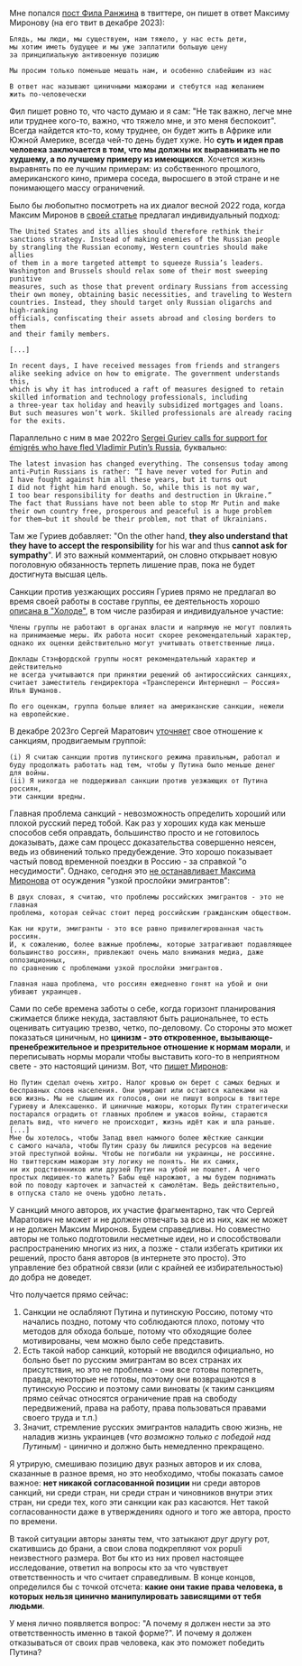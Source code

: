 Мне попался [пост Фила Ранжина](https://twitter.com/fillpackart/status/1731692210326769954?s=61&t=38Ecu_SDXbJG5ynnB8Qk1w) в твиттере, он пишет в ответ Максиму Миронову (на его твит в декабре 2023):

```
Блядь, мы люди, мы существуем, нам тяжело, у нас есть дети,
мы хотим иметь будущее и мы уже заплатили большую цену
за принципиальную антивоенную позицию

Мы просим только поменьше мешать нам, и особенно слабейшим из нас

В ответ нас называют циничными мажорами и стебутся над желанием
жить по-человечески
```

Фил пишет ровно то, что часто думаю и я сам: "Не так важно, легче мне или труднее кого-то, важно, что тяжело мне, и это меня беспокоит". Всегда найдется кто-то, кому труднее, он будет жить в Африке или Южной Америке, всегда чей-то день будет хуже. Но **суть и идея прав человека заключается в том, что мы должны их выравнивать не по худшему, а по лучшему примеру из имеющихся**. Хочется жизнь выравнять по ее лучшим примерам: из собственного прошлого, американского кино, примера соседа, выросшего в этой стране и не понимающего массу ограничений. 

Было бы любопытно посмотреть на их диалог весной 2022 года, когда Максим Миронов в [своей статье](https://www.foreignaffairs.com/articles/russia-fsu/2022-03-11/why-strangling-russias-economy-could-backfire?check_logged_in=1) предлагал индивидуальный подход:
```
The United States and its allies should therefore rethink their
sanctions strategy. Instead of making enemies of the Russian people
by strangling the Russian economy, Western countries should make allies
of them in a more targeted attempt to squeeze Russia’s leaders.
Washington and Brussels should relax some of their most sweeping punitive
measures, such as those that prevent ordinary Russians from accessing
their own money, obtaining basic necessities, and traveling to Western
countries. Instead, they should target only Russian oligarchs and high-ranking
officials, confiscating their assets abroad and closing borders to them
and their family members. 

[...]

In recent days, I have received messages from friends and strangers
alike seeking advice on how to emigrate. The government understands this,
which is why it has introduced a raft of measures designed to retain
skilled information and technology professionals, including
a three-year tax holiday and heavily subsidized mortgages and loans.
But such measures won’t work. Skilled professionals are already racing
for the exits.
```

Параллельно с ним в мае 2022го [Sergei Guriev calls for support for émigrés who have fled Vladimir Putin’s Russia](https://www.economist.com/by-invitation/2022/05/05/sergei-guriev-calls-for-support-for-emigres-who-have-fled-vladimir-putins-russia),  буквально:
```
The latest invasion has changed everything. The consensus today among
anti-Putin Russians is rather: “I have never voted for Putin and
I have fought against him all these years, but it turns out
I did not fight him hard enough. So, while this is not my war,
I too bear responsibility for deaths and destruction in Ukraine.”
The fact that Russians have not been able to stop Mr Putin and make
their own country free, prosperous and peaceful is a huge problem
for them—but it should be their problem, not that of Ukrainians.
```

Там же Гуриев добавляет: "On the other hand, **they also understand that they have to accept the responsibility** for his war and thus **cannot ask for sympathy**". И это важный комментарий, он словно открывает новую поголовную обязанность терпеть лишение прав, пока не будет достигнута высшая цель. 

Санкции против уезжающих россиян Гуриев прямо не предлагал во время своей работы в составе группы, ее деятельность хорошо [описана в "Холоде"](https://holod.media/2023/11/15/sergei-guriev-prizyvaiet-k-sanktsyiam/), в том числе разбирая и индивидуальное участие:
```
Члены группы не работают в органах власти и напрямую не могут повлиять
на принимаемые меры. Их работа носит скорее рекомендательный характер,
однако их оценки действительно могут учитывать ответственные лица.

Доклады Стэнфордской группы носят рекомендательный характер и действительно
не всегда учитываются при принятии решений об антироссийских санкциях,
считает заместитель гендиректора «Трансперенси Интернешнл — Россия» Илья Шуманов.

По его оценкам, группа больше влияет на американские санкции, нежели на европейские.
```

В декабре 2023го Сергей Маратович [уточняет](https://x.com/sguriev/status/1728102093532328431?s=20) свое отношение к санкциям, продвигаемым группой:
```
(i) Я считаю санкции против путинского режима правильным, работал и
буду продолжать работать над тем, чтобы у Путина было меньше денег
для войны.
(ii) Я никогда не поддерживал санкции против уезжающих от Путина россиян,
эти санкции вредны.
```

Главная проблема санкций - невозможность определить хороший или плохой русский перед тобой. Как раз у хороших куда как меньше способов себя оправдать, большинство просто и не готовилось доказывать, даже сам процесс доказательства совершенно неясен, ведь из обвинений только предубеждение. Это хорошо показывает частый повод временной поездки в Россию - за справкой "о несудимости". Однако, сегодня это [не останавливает Максима Миронова](https://twitter.com/mironov_fm/status/1731745336807334274) от осуждения "узкой прослойки эмигрантов":
```
В двух словах, я считаю, что проблемы российских эмигрантов - это не главная
проблема, которая сейчас стоит перед российским гражданским обществом. 

Как ни крути, эмигранты - это все равно привилегированная часть россиян.
И, к сожалению, более важные проблемы, которые затрагивают подавляющее
большинство россиян, привлекают очень мало внимания медиа, даже оппозиционных,
по сравнению с проблемами узкой прослойки эмигрантов.

Главная наша проблема, что россиян ежедневно гонят на убой и они убивают украинцев.
```

Сами по себе времена заботы о себе, когда горизонт планирования сжимается ближе некуда, заставляют быть рациональнее, то есть оценивать ситуацию трезво, четко, по-деловому. Со стороны это может показаться циничным, но **цинизм - это откровенное, вызывающе-пренебрежительное и презрительное отношение к нормам морали**, и переписывать нормы морали чтобы выставить кого-то в неприятном свете - это настоящий цинизм. Вот, что [пишет Миронов](https://x.com/mironov_fm/status/1731602991252201948?s=20):
```
Но Путин сделал очень хитро. Налог кровью он берет с самых бедных и
бесправных слоев населения. Они умирают или остаются калеками на
всю жизнь. Мы не слышим их голосов, они не пишут вопросы в твиттере
Гуриеву и Алексашенко. И циничные мажоры, которых Путин стратегически
постарался оградить от главных проблем и ужасов войны, стараются
делать вид, что ничего не происходит, жизнь идёт как и шла раньше.
[...]
Мне бы хотелось, чтобы Запад ввел намного более жёсткие санкции
с самого начала, чтобы Путин сразу бы лишился ресурсов на ведение
этой преступной войны. Чтобы не погибали ни украинцы, не россияне.
Но твиттерским мажорам эту логику не понять. Ни их самих,
ни их родственников или друзей Путин на убой не пошлет. А чего
простых людишек-то жалеть? Бабы ещё нарожают, а мы будем поднимать
вой по поводу карточек и запчастей к самолётам. Ведь действительно,
в отпуска стало не очень удобно летать.
```

У санкций много авторов, их участие фрагментарно, так что Сергей Маратович не может и не должен отвечать за все из них, как не может и не должен Максим Миронов. Будем справедливы. Но совместно авторы не только подготовили несметные идеи, но и способствовали распространению многих из них, а позже - стали избегать критики их решений, просто баня авторов (в интернете это просто). Это управление без обратной связи (или с крайней ее избирательностью) до добра не доведет.

Что получается прямо сейчас:
1. Санкции не ослабляют Путина и путинскую Россию, потому что начались поздно, потому что соблюдаются плохо, потому что методов для обхода больше, потому что обходящие более мотивированы, чем можно было себе представить.
2. Есть такой набор санкций, который не вводился официально, но больно бьет по русским эмигрантам во всех странах их присутствия, но это не проблема - они все готовы потерпеть, правда, некоторые не готовы, поэтому они возвращаются в путинскую Россию и поэтому сами виноваты (к таким санкциям прямо сейчас относятся ограничение прав на свободу передвижений, права на работу, права пользоваться правами своего труда и т.п.)
3. Значит, стремление русских эмигрантов наладить свою жизнь, не наладив жизнь украинцев (_что возможно только с победой над Путиным_) - цинично и должно быть немедленно прекращено.

Я утрирую, смешиваю позицию двух разных авторов и их слова, сказанные в разное время, но это необходимо, чтобы показать самое важное: **нет никакой согласованной позиции** ни среди авторов санкций, ни среди стран, ни среди стран и чиновников внутри этих стран, ни среди тех, кого эти санкции как раз касаются. Нет такой согласованности даже в утверждениях одного и того же автора, просто по времени.

В такой ситуации авторы заняты тем, что затыкают друг другу рот, скатившись до брани, а свои слова подкрепляют vox populi неизвестного размера. Вот бы кто из них провел настоящее исследование, ответил на вопросы кто за что чувствует ответственность и что считает справедливым. В конце концов, определился бы с точкой отсчета: **какие они такие права человека, в которых нельзя цинично манипулировать зависящими от тебя людьми**.

У меня лично появляется вопрос: "А почему я должен нести за это ответственность именно в такой форме?". И почему я должен отказываться от своих прав человека, как это поможет победить Путина? 
